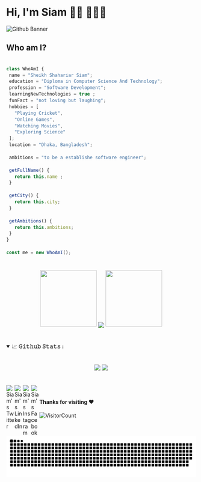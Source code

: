 # Hi, I'm Siam 👋🏾 👩🏾‍💻

![Github Banner](https://media.licdn.com/dms/image/D5616AQFCRUbJzEFlJQ/profile-displaybackgroundimage-shrink_350_1400/0/1693051261031?e=1698278400&v=beta&t=_7-QINg_kr2MFgprafIqt5-1Z-p5AKMxH7nxyh4pOcM)

## Who am I?

 ```Javascript

class WhoAmI {
  name = "Sheikh Shahariar Siam";
  education = "Diploma in Computer Science And Technology";
  profession = "Software Development";
  learningNewTechnologies = true ;
  funFact = "not loving but laughing"; 
  hobbies = [
    "Playing Cricket",
    "Online Games",
    "Watching Movies",
    "Exploring Science"
  ];
  location = "Dhaka, Bangladesh";

  ambitions = "to be a establishe software engineer";

  getFullName() {
    return this.name ;
  }

  getCity() {
    return this.city;
  }

  getAmbitions() {
    return this.ambitions;
  }
}

const me = new WhoAmI();

 ```







# 

<p align="center">
  <img height="150" width="150" src="https://github.com/JayantGoel001/JayantGoel001/blob/master/WEBP/left.webp">
  <img align="center" src="https://github-readme-streak-stats.herokuapp.com/?user=checkiamsiam&theme=dark&hide_border=true"/>
  <img height="150" width="150" src="https://github.com/JayantGoel001/JayantGoel001/blob/master/WEBP/right.webp">
</p>

# 

<details open="">
<summary>
  <g-emoji class="g-emoji" alias="chart_with_upwards_trend" fallback-src="https://github.githubassets.com/images/icons/emoji/unicode/1f4c8.png">📈</g-emoji>
  <strong>𝙶𝚒𝚝𝚑𝚞𝚋 𝚂𝚝𝚊𝚝𝚜 : </strong>
</summary>
<br/>

<p align="center">
    <img align="center" src="https://github-readme-stats.vercel.app/api?username=checkiamsiam&show_icons=true&hide_border=true&title_color=94b4a4&amp&icon_color=FFFFFF&amp&text_color=FFFFFF&amp&bg_color=000000&count_private=true&include_all_commits=true"/>
    <img align="center" height="195px" src="https://github-readme-stats.vercel.app/api/top-langs/?username=checkiamsiam&text_color=FFFFFF&bg_color=000000&title_color=94b4a4&langs_count=15&layout=compact&hide_border=true" />
</p>
</details>


#


<a href="https://twitter.com/checkiamsiam">
  <img align="left" alt="Siam's Twitter" width="22px" src="https://cdn.jsdelivr.net/npm/simple-icons@v3/icons/twitter.svg" />
</a>
<a href="https://www.linkedin.com/in/checkiamsiam/">
  <img align="left" alt="Siam's LinkedIn" width="22px" src="https://cdn.jsdelivr.net/npm/simple-icons@v3/icons/linkedin.svg" />
</a>
<a href="https://www.instagram.com/checkiamsiam/">
  <img align="left" alt="Siam's Instagram" width="22px" src="https://cdn.jsdelivr.net/npm/simple-icons@v3/icons/instagram.svg" />
</a>
<a href="https://www.facebook.com/checkiamsiam">
  <img align="left" alt="Siam's Facebook" width="22px" src="https://cdn.jsdelivr.net/npm/simple-icons@v3/icons/facebook.svg" />
</a>
<br>

#### Thanks for visiting :heart:
![VisitorCount](https://profile-counter.glitch.me/checkiamsiam/count.svg)



<p align="center">
  <img  src="https://raw.githubusercontent.com/Elanza-48/Elanza-48/main/resources/img/github-contribution-grid-snake.svg"
    alt="example" />
</p>
